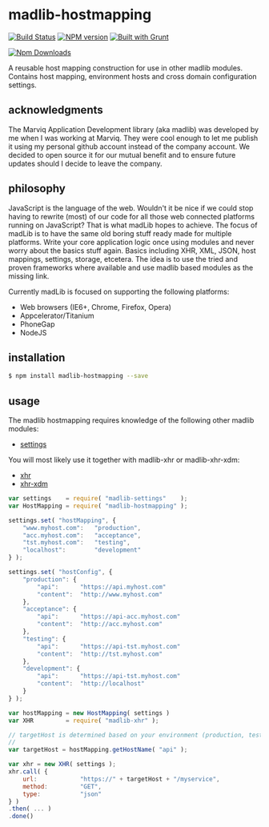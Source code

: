 # madlib-hostmapping
[![Build Status](https://travis-ci.org/Qwerios/madlib-hostmapping.svg?branch=master)](https://travis-ci.org/Qwerios/madlib-hostmapping) [![NPM version](https://badge.fury.io/js/madlib-hostmapping.png)](http://badge.fury.io/js/madlib-hostmapping) [![Built with Grunt](https://cdn.gruntjs.com/builtwith.png)](http://gruntjs.com/)

[![Npm Downloads](https://nodei.co/npm/madlib-hostmapping.png?downloads=true&stars=true)](https://nodei.co/npm/madlib-hostmapping.png?downloads=true&stars=true)

A reusable host mapping construction for use in other madlib modules. Contains host mapping, environment hosts and cross domain configuration settings.


## acknowledgments
The Marviq Application Development library (aka madlib) was developed by me when I was working at Marviq. They were cool enough to let me publish it using my personal github account instead of the company account. We decided to open source it for our mutual benefit and to ensure future updates should I decide to leave the company.


## philosophy
JavaScript is the language of the web. Wouldn't it be nice if we could stop having to rewrite (most) of our code for all those web connected platforms running on JavaScript? That is what madLib hopes to achieve. The focus of madLib is to have the same old boring stuff ready made for multiple platforms. Write your core application logic once using modules and never worry about the basics stuff again. Basics including XHR, XML, JSON, host mappings, settings, storage, etcetera. The idea is to use the tried and proven frameworks where available and use madlib based modules as the missing link.

Currently madLib is focused on supporting the following platforms:

* Web browsers (IE6+, Chrome, Firefox, Opera)
* Appcelerator/Titanium
* PhoneGap
* NodeJS


## installation
```bash
$ npm install madlib-hostmapping --save
```

## usage
The madlib hostmapping requires knowledge of the following other madlib modules:
* [settings](https://github.com/Qwerios/madlib-settings)

You will most likely use it together with madlib-xhr or madlib-xhr-xdm:
* [xhr](https://github.com/Qwerios/madlib-xhr)
* [xhr-xdm](https://github.com/Qwerios/madlib-xhr-xdm)


```javascript
var settings    = require( "madlib-settings"    );
var HostMapping = require( "madlib-hostmapping" );

settings.set( "hostMapping", {
    "www.myhost.com":   "production",
    "acc.myhost.com":   "acceptance",
    "tst.myhost.com":   "testing",
    "localhost":        "development"
} );

settings.set( "hostConfig", {
    "production": {
        "api":      "https://api.myhost.com"
        "content":  "http://www.myhost.com"
    },
    "acceptance": {
        "api":      "https://api-acc.myhost.com"
        "content":  "http://acc.myhost.com"
    },
    "testing": {
        "api":      "https://api-tst.myhost.com"
        "content":  "http://tst.myhost.com"
    },
    "development": {
        "api":      "https://api-tst.myhost.com"
        "content":  "http://localhost"
    }
} );

var hostMapping = new HostMapping( settings )
var XHR         = require( "madlib-xhr" );

// targetHost is determined based on your environment (production, testing, etc)
//
var targetHost = hostMapping.getHostName( "api" );

var xhr = new XHR( settings );
xhr.call( {
    url:            "https://" + targetHost + "/myservice",
    method:         "GET",
    type:           "json"
} )
.then( ... )
.done()
```